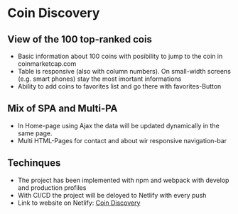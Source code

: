 # Coin Discovery

## View of the 100 top-ranked cois
- Basic information about 100 coins with posibility to jump to the coin in coinmarketcap.com
- Table is responsive (also with column numbers). On small-width screens (e.g. smart phones) stay the most imortant informations
- Ability to add coins to favorites list and go there with favorites-Button

## Mix of SPA and Multi-PA
- In Home-page using Ajax the data will be updated dynamically in the same page.
- Multi HTML-Pages for contact and about wir responsive navigation-bar

## Techinques
- The project has been implemented with npm and webpack with develop and production profiles
- With CI/CD the project will be deloyed to Netlify with every push
- Link to website on Netlify: [Coin Discovery](https://practical-lamarr-e37095.netlify.app)
